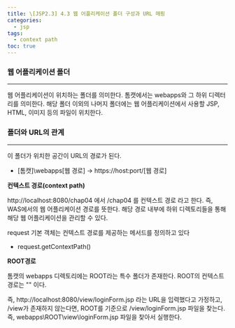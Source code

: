 ```yaml
---
title: \[JSP2.3] 4.3 웹 어플리케이션 폴더 구성과 URL 매핑
categories: 
  - jsp
tags: 
  - context path
toc: true
---
```


### 웹 어플리케이션 폴더

---

웹 어플리케이션이 위치하는 폴더를 의미한다. 톰캣에서는 webapps와 그 하위 디렉터리를 의미한다. 해당 폴더 이외의 나머지 폴더에는 웹 어플리케이션에서 사용할 JSP, HTML, 이미지 등의 파일이 위치한다.

### 폴더와 URL의 관계

---

이 폴더가 위치한 공간이 URL의 경로가 된다.

- [톰캣]\webapps\[웹 경로] → https://host:port/[웹 경로]

**컨텍스트 경로(context path)**

http://localhost:8080/chap04 에서 /chap04 를 컨텍스트 경로 라고 한다. 즉, WAS에서의 웹 어플리케이션 경로를 뜻한다. 해당 경로 내부에 하위 디렉토리들을 통해 해당 웹 어플리케이션을 관리할 수 있다.

request 기본 객체는 컨텍스트 경로를 제공하는 메서드를 정의하고 있다

- request.getContextPath()

**ROOT경로**

톰캣의 webapps 디렉토리에는 ROOT라는 특수 폴더가 존재한다. ROOT의 컨텍스트 경로는 "" 이다.

즉, http://localhost:8080/view/loginForm.jsp 라는 URL을 입력했다고 가정하고, /view가 존재하지 않는다면, ROOT를 기준으로 /view/loginForm.jsp 파일을 찾는다. 즉, webapps\ROOT\view\loginForm.jsp 파일을 찾아서 실행한다.